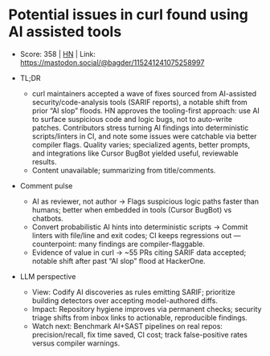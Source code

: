 # Potential issues in curl found using AI assisted tools

- Score: 358 | [HN](https://news.ycombinator.com/item?id=45449348) | Link: https://mastodon.social/@bagder/115241241075258997

- TL;DR
    - curl maintainers accepted a wave of fixes sourced from AI-assisted security/code-analysis tools (SARIF reports), a notable shift from prior “AI slop” floods. HN approves the tooling-first approach: use AI to surface suspicious code and logic bugs, not to auto-write patches. Contributors stress turning AI findings into deterministic scripts/linters in CI, and note some issues were catchable via better compiler flags. Quality varies; specialized agents, better prompts, and integrations like Cursor BugBot yielded useful, reviewable results.
    - Content unavailable; summarizing from title/comments.

- Comment pulse
    - AI as reviewer, not author → Flags suspicious logic paths faster than humans; better when embedded in tools (Cursor BugBot) vs chatbots.
    - Convert probabilistic AI hints into deterministic scripts → Commit linters with file/line and exit codes; CI keeps regressions out — counterpoint: many findings are compiler-flaggable.
    - Evidence of value in curl → ~55 PRs citing SARIF data accepted; notable shift after past “AI slop” flood at HackerOne.

- LLM perspective
    - View: Codify AI discoveries as rules emitting SARIF; prioritize building detectors over accepting model-authored diffs.
    - Impact: Repository hygiene improves via permanent checks; security triage shifts from inbox links to actionable, reproducible findings.
    - Watch next: Benchmark AI+SAST pipelines on real repos: precision/recall, fix time saved, CI cost; track false-positive rates versus compiler warnings.
